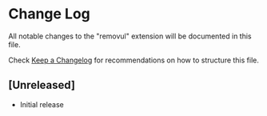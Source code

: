 # Change Log

All notable changes to the "removul" extension will be documented in this file.

Check [Keep a Changelog](http://keepachangelog.com/) for recommendations on how to structure this file.

## [Unreleased]

- Initial release